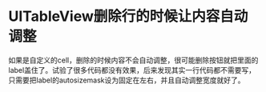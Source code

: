 
# UITableView删除行的时候让内容自动调整

如果是自定义的cell，删除的时候内容不会自动调整，很可能删除按钮就把里面的label盖住了。试验了很多代码都没有效果，后来发现其实一行代码都不需要写，只需要把label的autosizemask设为固定在左右，并且自动调整宽度就好了。
